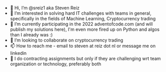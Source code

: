 - 👋 Hi, I’m @sreiz1 aka Steven Reiz
- 👀 I’m interested in solving hard IT challenges with teams in general, specifically in the fields of Machine Learning, Cryptocurrency trading 
- 🌱 I’m currently participating in the 2022 adventofcode.com (and will publish my solutions here), I'm even more fired up on Python and algos than I already was :)
- 💞️ I’m looking to collaborate on cryptocurrency trading
- 📫 How to reach me - email to steven at reiz dot nl or message me on linkedin
- 🤑 I do contracting assignments but only if they are challenging wrt team organization or technology, preferably both

<!---
sreiz1/sreiz1 is a ✨ special ✨ repository because its `README.md` (this file) appears on your GitHub profile.
You can click the Preview link to take a look at your changes.
--->
